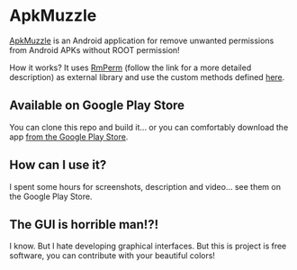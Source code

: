 # ApkMuzzle

[ApkMuzzle](https://github.com/simoneaonzo/ApkMuzzle/blob/master/app/app-release.apk?raw=true) is an Android application for remove unwanted permissions from Android APKs without ROOT  permission!

How it works? It uses [RmPerm](https://github.com/simoneaonzo/RmPerm) (follow the link for a more detailed description) as external library and use the custom methods defined [here](https://github.com/simoneaonzo/ApkWithCustomMethods).

## Available on Google Play Store

You can clone this repo and build it...  or you can comfortably download the app [from the Google Play Store](https://play.google.com/store/apps/details?id=it.unige.dibris.andrmperm).

## How can I use it?

I spent some hours for screenshots, description and video... see them on the Google Play Store.

## The GUI is horrible man!?!

I know. But I hate developing graphical interfaces. But this is project is free software, you can contribute with your beautiful colors! 
